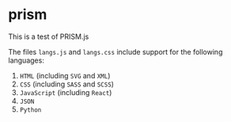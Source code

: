 # prism
This is a test of PRISM.js

The files `langs.js` and `langs.css` include support for the following languages:
1. `HTML` (including `SVG` and `XML`)
2. `CSS` (including `SASS` and `SCSS`)
3. `JavaScript` (including `React`)
4. `JSON`
5. `Python`
